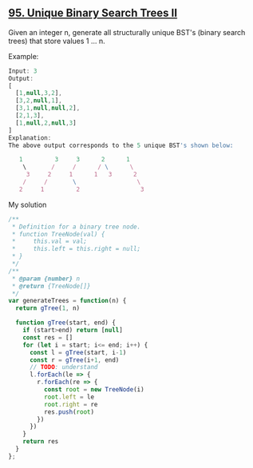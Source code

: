 ## [95. Unique Binary Search Trees II](https://leetcode.com/problems/unique-binary-search-trees-ii/)
Given an integer n, generate all structurally unique BST's (binary search trees) that store values 1 ... n.

Example:
```js
Input: 3
Output:
[
  [1,null,3,2],
  [3,2,null,1],
  [3,1,null,null,2],
  [2,1,3],
  [1,null,2,null,3]
]
Explanation:
The above output corresponds to the 5 unique BST's shown below:

   1         3     3      2      1
    \       /     /      / \      \
     3     2     1      1   3      2
    /     /       \                 \
   2     1         2                 3
```
My solution

```js
/**
 * Definition for a binary tree node.
 * function TreeNode(val) {
 *     this.val = val;
 *     this.left = this.right = null;
 * }
 */
/**
 * @param {number} n
 * @return {TreeNode[]}
 */
var generateTrees = function(n) {
  return gTree(1, n)

  function gTree(start, end) {
    if (start>end) return [null]
    const res = []
    for (let i = start; i<= end; i++) {
      const l = gTree(start, i-1)
      const r = gTree(i+1, end)
      // TODO: understand
      l.forEach(le => {
        r.forEach(re => {
          const root = new TreeNode(i)
          root.left = le
          root.right = re
          res.push(root)
        })
      })
    }
    return res
  }
};
```
